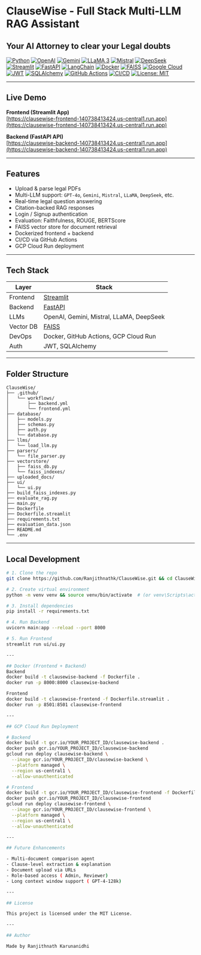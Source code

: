 # ClauseWise - Full Stack Multi-LLM RAG Assistant
## Your AI Attorney to clear your Legal doubts

[![Python](https://img.shields.io/badge/Python-3776AB?style=for-the-badge&logo=python&logoColor=white)](https://python.org)
[![OpenAI](https://img.shields.io/badge/OpenAI-412991?style=for-the-badge&logo=openai&logoColor=white)](https://openai.com)
[![Gemini](https://img.shields.io/badge/Gemini-8E75B2?style=for-the-badge&logo=google&logoColor=white)](https://gemini.google.com/)
[![LLaMA 3](https://img.shields.io/badge/LLaMA3-0054B1?style=for-the-badge&logo=meta&logoColor=white)](https://ai.meta.com/llama/)
[![Mistral](https://img.shields.io/badge/Mistral-4B0082?style=for-the-badge&logo=wind&logoColor=white)](https://mistral.ai/)
[![DeepSeek](https://img.shields.io/badge/DeepSeek-1B1B1B?style=for-the-badge&logo=deepnote&logoColor=white)](https://deepseek.com/)
[![Streamlit](https://img.shields.io/badge/Streamlit-FF4B4B?style=for-the-badge&logo=streamlit&logoColor=white)](https://streamlit.io/)
[![FastAPI](https://img.shields.io/badge/FastAPI-009688?style=for-the-badge&logo=fastapi&logoColor=white)](https://fastapi.tiangolo.com/)
[![LangChain](https://img.shields.io/badge/LangChain-000000?style=for-the-badge&logo=chainlink&logoColor=white)](https://www.langchain.com/)
[![Docker](https://img.shields.io/badge/Docker-2496ED?style=for-the-badge&logo=docker&logoColor=white)](https://www.docker.com/)
[![FAISS](https://img.shields.io/badge/FAISS-2C7BB6?style=for-the-badge&logo=apache&logoColor=white)](https://github.com/facebookresearch/faiss)
[![Google Cloud](https://img.shields.io/badge/Google%20Cloud-4285F4?style=for-the-badge&logo=googlecloud&logoColor=white)](https://cloud.google.com/)
[![JWT](https://img.shields.io/badge/JWT-000000?style=for-the-badge&logo=jsonwebtokens&logoColor=white)](https://jwt.io/)
[![SQLAlchemy](https://img.shields.io/badge/SQLAlchemy-CA504F?style=for-the-badge&logo=python&logoColor=white)](https://www.sqlalchemy.org/)
[![GitHub Actions](https://img.shields.io/badge/GitHub%20Actions-2088FF?style=for-the-badge&logo=githubactions&logoColor=white)](https://github.com/features/actions)
[![CI/CD](https://img.shields.io/badge/CI%2FCD-AEC0D6?style=for-the-badge&logo=github&logoColor=black)](https://en.wikipedia.org/wiki/CI/CD)
[![License: MIT](https://img.shields.io/badge/License-MIT-yellow?style=for-the-badge)](https://opensource.org/licenses/MIT)

---

## Live Demo

**Frontend (Streamlit App)**  
 [https://clausewise-frontend-140738413424.us-central1.run.app](https://clausewise-frontend-140738413424.us-central1.run.app)

**Backend (FastAPI API)**  
 [https://clausewise-backend-140738413424.us-central1.run.app](https://clausewise-backend-140738413424.us-central1.run.app)

---

## Features

- Upload & parse legal PDFs  
- Multi-LLM support: `GPT-4o`, `Gemini`, `Mistral`, `LLaMA`, `DeepSeek`, etc.  
- Real-time legal question answering  
- Citation-backed RAG responses  
- Login / Signup authentication  
- Evaluation: Faithfulness, ROUGE, BERTScore  
- FAISS vector store for document retrieval  
- Dockerized frontend + backend  
- CI/CD via GitHub Actions  
- GCP Cloud Run deployment

---

## Tech Stack

| Layer       | Stack                                  |
|-------------|----------------------------------------|
| Frontend    | [Streamlit](https://streamlit.io/)     |
| Backend     | [FastAPI](https://fastapi.tiangolo.com/) |
| LLMs        | OpenAI, Gemini, Mistral, LLaMA, DeepSeek |
| Vector DB   | [FAISS](https://faiss.ai/)             |
| DevOps      | Docker, GitHub Actions, GCP Cloud Run  |
| Auth        | JWT, SQLAlchemy                        |

---

## Folder Structure

```
ClauseWise/
├── .github/
│   └── workflows/
│       ├── backend.yml
│       └── frontend.yml
├── database/
│   ├── models.py
│   ├── schemas.py
│   ├── auth.py
│   └── database.py
├── llms/
│   └── load_llm.py
├── parsers/
│   └── file_parser.py
├── vectorstore/
│   ├── faiss_db.py
│   └── faiss_indexes/
├── uploaded_docs/
├── ui/
│   └── ui.py
├── build_faiss_indexes.py
├── evaluate_rag.py
├── main.py
├── Dockerfile
├── Dockerfile.streamlit
├── requirements.txt
├── evaluation_data.json
├── README.md
└── .env

```

---

## Local Development

```bash
# 1. Clone the repo
git clone https://github.com/Ranjithnathk/ClauseWise.git && cd ClauseWise

# 2. Create virtual environment
python -m venv venv && source venv/bin/activate  # (or venv\Scripts\activate on Windows)

# 3. Install dependencies
pip install -r requirements.txt

# 4. Run Backend
uvicorn main:app --reload --port 8000

# 5. Run Frontend
streamlit run ui/ui.py

---

## Docker (Frontend + Backend)
Backend
docker build -t clausewise-backend -f Dockerfile .
docker run -p 8000:8000 clausewise-backend

Frontend
docker build -t clausewise-frontend -f Dockerfile.streamlit .
docker run -p 8501:8501 clausewise-frontend

---

## GCP Cloud Run Deployment

# Backend
docker build -t gcr.io/YOUR_PROJECT_ID/clausewise-backend .
docker push gcr.io/YOUR_PROJECT_ID/clausewise-backend
gcloud run deploy clausewise-backend \
  --image gcr.io/YOUR_PROJECT_ID/clausewise-backend \
  --platform managed \
  --region us-central1 \
  --allow-unauthenticated

# Frontend
docker build -t gcr.io/YOUR_PROJECT_ID/clausewise-frontend -f Dockerfile.streamlit .
docker push gcr.io/YOUR_PROJECT_ID/clausewise-frontend
gcloud run deploy clausewise-frontend \
  --image gcr.io/YOUR_PROJECT_ID/clausewise-frontend \
  --platform managed \
  --region us-central1 \
  --allow-unauthenticated

---

## Future Enhancements

- Multi-document comparison agent
- Clause-level extraction & explanation
- Document upload via URLs
- Role-based access ( Admin, Reviewer)
- Long context window support ( GPT-4-128k)

---

## License

This project is licensed under the MIT License.

---

## Author

Made by Ranjithnath Karunanidhi